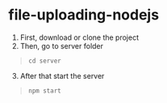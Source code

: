 # file-uploading-nodejs

1. First, download or clone the project 
2. Then, go to server folder
>  `cd server`
3. After that  start the  server 
> `npm start`
